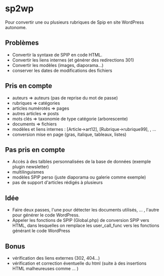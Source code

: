 # sp2wp

Pour convertir une ou plusieurs rubriques de Spip en site WordPress autonome.

## Problèmes

- Convertir la syntaxe de SPIP en code HTML.
- Convertir les liens internes (et générer des redirections 301)
- Convertir les modèles (images, diaporama...)
- conserver les dates de modifications des fichiers

## Pris en compte

- auteurs => auteurs (pas de reprise du mot de passe)
- rubriques => catégories
- articles numérotés => pages
- autres articles => posts
- mots clés => taxonomie de type catégorie (arborescente)
- documents => fichiers 
- modèles et liens internes : [Article->art12], [Rubrique->rubrique99], <doc34>, <img12> ...
- conversion mise en page (gras, italique, tableaux, listes)

## Pas pris en compte 

- Accès à des talbles personnalisées de la base de données (exemple plugin newsletter)
- multilinguismes
- modèles SPIP perso (juste diaporama ou galerie comme exemple)
- pas de support d'articles rédigés à plusieurs

## Idée

- Faire deux passes, l'une pour détecter les documents utilisés, ... , l'autre pour générer le code WordPress.
- Appeler les fonctions de SPIP (Global.php) de conversion SPIP vers HTML, dans lesquelles on remplace les user_call_func vers les fonctions générant le code WordPress

## Bonus

- vérification des liens externes (302, 404...)
- vérification et correction éventuelle du html (suite à des insertions HTML malheureuses comme <doc12/>... )
